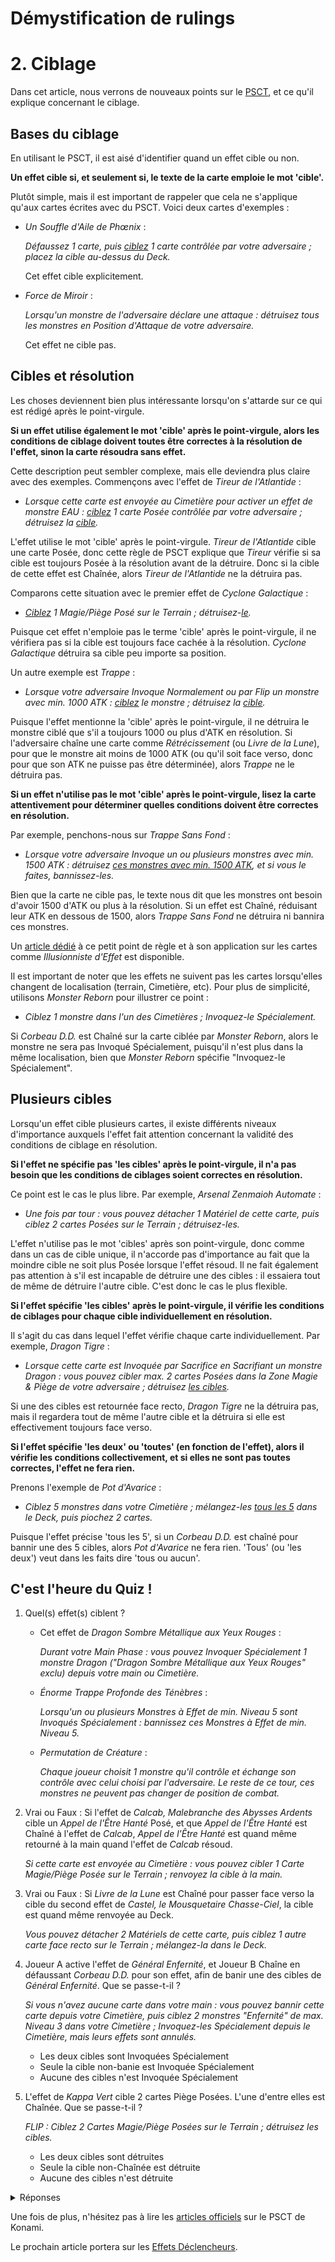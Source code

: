 # Démystification de rulings

# 2. Ciblage
Dans cet article, nous verrons de nouveaux points sur le [PSCT](1_PSCT.md), et ce qu'il explique concernant le ciblage. 

## Bases du ciblage
En utilisant le PSCT, il est aisé d'identifier quand un effet cible ou non. 

**Un effet cible si, et seulement si, le texte de la carte emploie le mot 'cible'.**

Plutôt simple, mais il est important de rappeler que cela ne s'applique qu'aux cartes écrites avec du PSCT. Voici deux cartes d'exemples :
- *Un Souffle d'Aile de Phœnix* :

    *Défaussez 1 carte, puis <ins>ciblez</ins> 1 carte contrôlée par votre adversaire ; placez la cible au-dessus du Deck.*
    
    Cet effet cible explicitement.

- *Force de Miroir* :

    *Lorsqu'un monstre de l'adversaire déclare une attaque : détruisez tous les monstres en Position d'Attaque de votre adversaire.*

    Cet effet ne cible pas.

## Cibles et résolution
Les choses deviennent bien plus intéressante lorsqu'on s'attarde sur ce qui est rédigé après le point-virgule.

**Si un effet utilise également le mot 'cible' après le point-virgule, alors les conditions de ciblage doivent toutes être correctes à la résolution de l'effet, sinon la carte résoudra sans effet.**

Cette description peut sembler complexe, mais elle deviendra plus claire avec des exemples. Commençons avec l'effet de *Tireur de l'Atlantide* :
- *Lorsque cette carte est envoyée au Cimetière pour activer un effet de monstre EAU : <ins>ciblez</ins> 1 carte Posée contrôlée par votre adversaire ; détruisez la <ins>cible</ins>.*

L'effet utilise le mot 'cible' après le point-virgule. *Tireur de l'Atlantide* cible une carte Posée, donc cette règle de PSCT explique que *Tireur* vérifie si sa cible est toujours Posée à la résolution avant de la détruire. Donc si la cible de cette effet est Chaînée, alors *Tireur de l'Atlantide* ne la détruira pas. 

Comparons cette situation avec le premier effet de *Cyclone Galactique* :
- *<ins>Ciblez</ins> 1 Magie/Piège Posé sur le Terrain ; détruisez-<ins>le</ins>.*

Puisque cet effet n'emploie pas le terme 'cible' après le point-virgule, il ne vérifiera pas si la cible est toujours face cachée à la résolution. *Cyclone Galactique* détruira sa cible peu importe sa position.

Un autre exemple est *Trappe* :
- *Lorsque votre adversaire Invoque Normalement ou par Flip un monstre avec min. 1000 ATK : <ins>ciblez</ins> le monstre ; détruisez la <ins>cible</ins>.*

Puisque l'effet mentionne la 'cible' après le point-virgule, il ne détruira le monstre ciblé que s'il a toujours 1000 ou plus d'ATK en résolution. Si l'adversaire chaîne une carte comme 
*Rétrécissement* (ou *Livre de la Lune*), pour que le monstre ait moins de 1000 ATK (ou qu'il soit face verso, donc pour que son ATK ne puisse pas être déterminée), alors *Trappe* ne le détruira pas.

**Si un effet n'utilise pas le mot 'cible' après le point-virgule, lisez la carte attentivement pour déterminer quelles conditions doivent être correctes en résolution.**

Par exemple, penchons-nous sur *Trappe Sans Fond* :
- *Lorsque votre adversaire Invoque un ou plusieurs monstres avec min. 1500 ATK : détruisez <ins>ces monstres avec min. 1500 ATK</ins>, et si vous le faites, bannissez-les.*

Bien que la carte ne cible pas, le texte nous dit que les monstres ont besoin d'avoir 1500 d'ATK ou plus à la résolution. Si un effet est Chaîné, réduisant leur ATK en dessous de 1500, alors *Trappe Sans Fond* ne détruira ni bannira ces monstres.

Un [article dédié](www.ygorganization.com/chooseyourtarget/) à ce petit point de règle et à son application sur les cartes comme *Illusionniste d'Effet* est disponible.

Il est important de noter que les effets ne suivent pas les cartes lorsqu'elles changent de localisation (terrain, Cimetière, etc). Pour plus de simplicité, utilisons *Monster Reborn* pour illustrer ce point :
- *Ciblez 1 monstre dans l'un des Cimetières ; Invoquez-le Spécialement.*

Si *Corbeau D.D.* est Chaîné sur la carte ciblée par *Monster Reborn*, alors le monstre ne sera pas Invoqué Spécialement, puisqu'il n'est plus dans la même localisation, bien que *Monster Reborn* spécifie "Invoquez-le Spécialement".

## Plusieurs cibles
Lorsqu'un effet cible plusieurs cartes, il existe différents niveaux d'importance auxquels l'effet fait attention concernant la validité des conditions de ciblage en résolution.

**Si l'effet ne spécifie pas 'les cibles' après le point-virgule, il n'a pas besoin que les conditions de ciblages soient correctes en résolution.**

Ce point est le cas le plus libre. Par exemple, *Arsenal Zenmaioh Automate* :
- *Une fois par tour : vous pouvez détacher 1 Matériel de cette carte, puis ciblez 2 cartes Posées sur le Terrain ; détruisez-les.*

L'effet n'utilise pas le mot 'cibles' après son point-virgule, donc comme dans un cas de cible unique, il n'accorde pas d'importance au fait que la moindre cible ne soit plus Posée lorsque l'effet résoud. Il ne fait également pas attention à s'il est incapable de détruire une des cibles : il essaiera tout de même de détruire l'autre cible. C'est donc le cas le plus flexible.

**Si l'effet spécifie 'les cibles' après le point-virgule, il vérifie les conditions de ciblages pour chaque cible individuellement en résolution.**

Il s'agit du cas dans lequel l'effet vérifie chaque carte individuellement. Par exemple, *Dragon Tigre* :
- *Lorsque cette carte est Invoquée par Sacrifice en Sacrifiant un monstre Dragon : vous pouvez cibler max. 2 cartes Posées dans la Zone Magie & Piège de votre adversaire ; détruisez <ins>les cibles</ins>.*

Si une des cibles est retournée face recto, *Dragon Tigre* ne la détruira pas, mais il regardera tout de même l'autre cible et la détruira si elle est effectivement toujours face verso.

**Si l'effet spécifie 'les deux' ou 'toutes' (en fonction de l'effet), alors il vérifie les conditions collectivement, et si elles ne sont pas toutes correctes, l'effet ne fera rien.**

Prenons l'exemple de *Pot d'Avarice* :
- *Ciblez 5 monstres dans votre Cimetière ; mélangez-les <ins>tous les 5</ins> dans le Deck, puis piochez 2 cartes.*

Puisque l'effet précise 'tous les 5', si un *Corbeau D.D.* est chaîné pour bannir une des 5 cibles, alors *Pot d'Avarice* ne fera rien. 'Tous' (ou 'les deux') veut dans les faits dire 'tous ou aucun'.

## C'est l'heure du Quiz !
1. Quel(s) effet(s) ciblent ?
   - Cet effet de *Dragon Sombre Métallique aux Yeux Rouges* :
       
        *Durant votre Main Phase : vous pouvez Invoquer Spécialement 1 monstre Dragon ("Dragon Sombre Métallique aux Yeux Rouges" exclu) depuis votre main ou Cimetière.*

   - *Énorme Trappe Profonde des Ténèbres* : 
     
      *Lorsqu'un ou plusieurs Monstres à Effet de min. Niveau 5 sont Invoqués Spécialement : bannissez ces Monstres à Effet de min. Niveau 5.*

   - *Permutation de Créature* :

      *Chaque joueur choisit 1 monstre qu'il contrôle et échange son contrôle avec celui choisi par l'adversaire. Le reste de ce tour, ces monstres ne peuvent pas changer de position de combat.*

2. Vrai ou Faux : Si l'effet de *Calcab, Malebranche des Abysses Ardents* cible un *Appel de l'Être Hanté* Posé, et que *Appel de l'Être Hanté* est Chaîné à l'effet de *Calcab*, *Appel de l'Être Hanté* est quand même retourné à la main quand l'effet de *Calcab* résoud.

    *Si cette carte est envoyée au Cimetière : vous pouvez cibler 1 Carte Magie/Piège Posée sur le Terrain ; renvoyez la cible à la main.*

3. Vrai ou Faux : Si *Livre de la Lune* est Chaîné pour passer face verso la cible du second effet de *Castel, le Mousquetaire Chasse-Ciel*, la cible est quand même renvoyée au Deck.
    
    *Vous pouvez détacher 2 Matériels de cette carte, puis ciblez 1 autre carte face recto sur le Terrain ; mélangez-la dans le Deck.*

4. Joueur A active l'effet de *Général Enfernité*, et Joueur B Chaîne en défaussant *Corbeau D.D.* pour son effet, afin de banir une des cibles de *Général Enfernité*. Que se passe-t-il ?
    
    *Si vous n'avez aucune carte dans votre main : vous pouvez bannir cette carte depuis votre Cimetière, puis ciblez 2 monstres "Enfernité" de max. Niveau 3 dans votre Cimetière ; Invoquez-les Spécialement depuis le Cimetière, mais leurs effets sont annulés.*

   - Les deux cibles sont Invoquées Spécialement
   - Seule la cible non-banie est Invoquée Spécialement
   - Aucune des cibles n'est Invoquée Spécialement


5. L'effet de *Kappa Vert* cible 2 cartes Piège Posées. L'une d'entre elles est Chaînée. Que se passe-t-il ?

    *FLIP : Ciblez 2 Cartes Magie/Piège Posées sur le Terrain ; détruisez les cibles.*

   - Les deux cibles sont détruites
   - Seule la cible non-Chaînée est détruite
   - Aucune des cibles n'est détruite

<details>
<summary>Réponses</summary>
    
 1. **Aucun !** 
   
      *Aucune des cartes n'emploie le mot 'cible'. Il est cependant important de vérifier que Permutation de Créatures est bien écrit en PSCT, parce que ce n'est pas évident de prime abord, mais la carte est effectivement bien écrite en PSCT.*

 2. **Faux.** 
   
      *Calcab cible une carte posée, et retourne 'la cible' à la main, donc la carte a toujours besoin d'être Posée en résolution pour que Calcab la renvoie.*
 
 3. **Vrai.** 
      
      *Castel 'la' renvoie dans le Deck, donc il n'a pas besoin que sa cible soit toujours face recto en résolution de son effet.*

 4. **Seule la cible non-bannie est Invoquée Spécialement.** 
 
      *La cible bannie n'est définitivement pas Invoquée Spécialement, car elle est déplacée de sa localisation d'origine. Mais puisque Général Enfernité 'les' invoque, il n'est pas strict, donc il Invoque Spécialement l'autre cible.*

 5. **Seule la cible non-Chaînée est détruite.** 
 
      *Kappa Vert cible des cartes Posées, et détruit 'les cibles', donc il vérifie chaque cible indépendamment pour s'assurer qu'elles sont toujours Posées en résolution.*
</details>

Une fois de plus, n'hésitez pas à lire les [articles officiels](https://yugiohblog.konami.com/articles/?tag=problem-solving-card-text) sur le PSCT de Konami. 

Le prochain article portera sur les [Effets Déclencheurs](3_Effets_Declencheurs.md).

